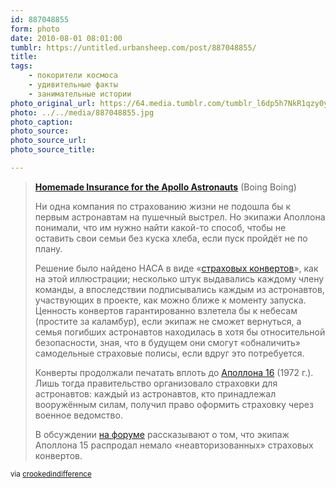 ```yaml
---
id: 887048855
form: photo
date: 2010-08-01 08:01:00
tumblr: https://untitled.urbansheep.com/post/887048855/
title:
tags:
    - покорители космоса
    - удивительные факты
    - занимательные истории
photo_original_url: https://64.media.tumblr.com/tumblr_l6dp5h7NkR1qzy0ygo1_640.jpg
photo: ../../media/887048855.jpg
photo_caption:
photo_source:
photo_source_url:
photo_source_title:

---
```


<p><blockquote><p><strong><a href="http://www.boingboing.net/2010/07/27/home-made-life-insur.html">Homemade Insurance for the Apollo Astronauts</a></strong> (Boing Boing)</p>

<p>Ни одна компания по страхованию жизни не подошла бы к первым астронавтам на пушечный выстрел. Но экипажи Аполлона понимали, что им нужно найти какой-то способ, чтобы не оставить свои семьи без куска хлеба, если пуск пройдёт не по плану.</p>

<p>Решение было найдено НАСА в виде
«<a href="http://www.boingboing.net/2010/07/27/home-made-life-insur.html">страховых конвертов</a>», как на этой иллюстрации; несколько штук выдавались каждому члену команды, а впоследствии подписывались каждым из астронавтов, участвующих в проекте, как можно ближе к моменту запуска. Ценность конвертов гарантированно взлетела бы к небесам (простите за каламбур), если экипаж не сможет вернуться, а семья погибших астронавтов находилась в хотя бы относительной безопасности, зная, что в будущем они смогут «обналичить» самодельные страховые полисы, если вдруг это потребуется.</p>

<p>Конверты продолжали печатать вплоть до <a href="http://en.wikipedia.org/wiki/Apollo_16">Аполлона 16</a> (1972 г.). Лишь тогда правительство организовало страховки для астронавтов: каждый из астронавтов, кто принадлежал вооружённым силам, получил право оформить страховку через военное ведомство.</p>

<p>В обсуждении&nbsp;<a href="http://www.collectspace.com/ubb/Forum27/HTML/002157.html">на форуме</a>&nbsp;рассказывают о том, что экипаж Аполлона 15 распродал немало «неавторизованных» страховых конвертов.</p></blockquote>

<p><small>via <a href="http://crookedindifference.com/post/880198290/homemade-insurance-for-the-apollo-astronauts-no" class="tumblr_blog">crookedindifference</a></small></p></p>
